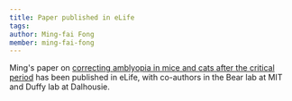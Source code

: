 ```yaml
---
title: Paper published in eLife
tags:
author: Ming-fai Fong
member: ming-fai-fong
---
```


Ming's paper on [correcting amblyopia in mice and cats after the critical period](https://elifesciences.org/articles/70023) has been published in eLife, with co-authors in the Bear lab at MIT and Duffy lab at Dalhousie.
